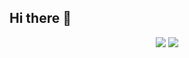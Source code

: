 ## Hi there 👋

<!--
  <p align="center"> 
  Visitor count<br>
  <img src="https://profile-counter.glitch.me/Lijiaxin0111/count.svg" />
</p>
-->





<p align="center"> 
 
  <img src="https://github-readme-stats.vercel.app/api?username=Lijiaxin0111&show_icons=true&icon_color=CE1D2D&text_color=718096&bg_color=ffffff&hide_title=true" />

  <img src="https://github-readme-stats.vercel.app/api/top-langs/?username=Lijiaxin0111&style=compact?hide=c" />

</p>
